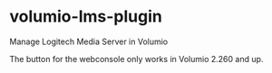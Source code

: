 # volumio-lms-plugin
Manage Logitech Media Server in Volumio

The button for the webconsole only works in Volumio 2.260 and up.
